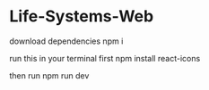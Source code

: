 # Life-Systems-Web

download dependencies
npm i

run this in your terminal first
      npm install react-icons

then run
      npm run dev
